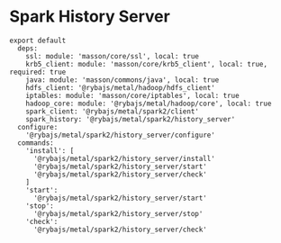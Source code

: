 
# Spark History Server

    export default
      deps:
        ssl: module: 'masson/core/ssl', local: true
        krb5_client: module: 'masson/core/krb5_client', local: true, required: true
        java: module: 'masson/commons/java', local: true
        hdfs_client: '@rybajs/metal/hadoop/hdfs_client'
        iptables: module: 'masson/core/iptables', local: true
        hadoop_core: module: '@rybajs/metal/hadoop/core', local: true
        spark_client: '@rybajs/metal/spark2/client'
        spark_history: '@rybajs/metal/spark2/history_server'
      configure:
        '@rybajs/metal/spark2/history_server/configure'
      commands:
        'install': [
          '@rybajs/metal/spark2/history_server/install'
          '@rybajs/metal/spark2/history_server/start'
          '@rybajs/metal/spark2/history_server/check'
        ]
        'start':
          '@rybajs/metal/spark2/history_server/start'
        'stop':
          '@rybajs/metal/spark2/history_server/stop'
        'check':
          '@rybajs/metal/spark2/history_server/check'
